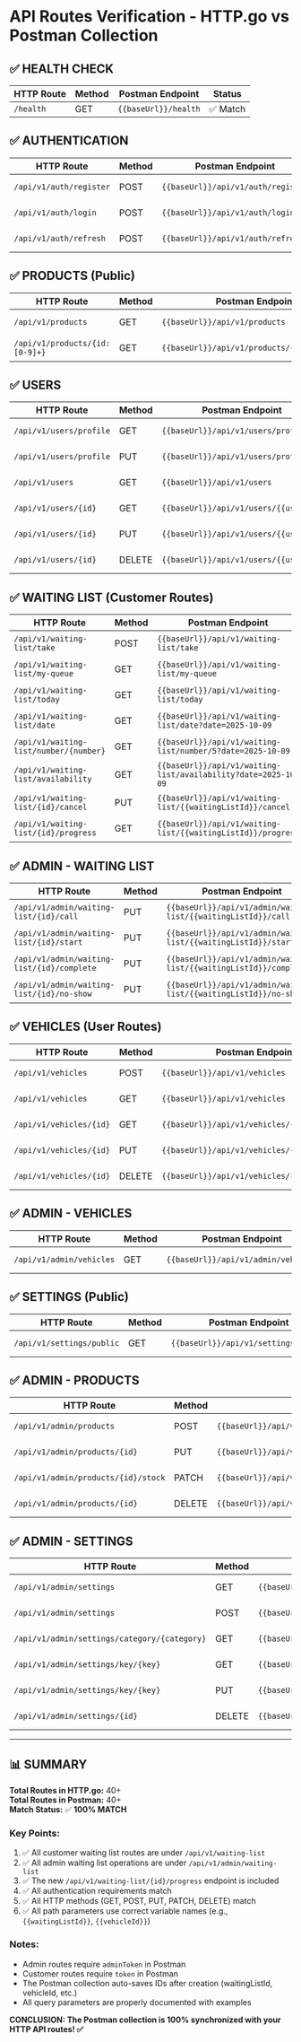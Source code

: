 # API Routes Verification - HTTP.go vs Postman Collection

## ✅ HEALTH CHECK
| HTTP Route | Method | Postman Endpoint | Status |
|------------|--------|------------------|--------|
| `/health` | GET | `{{baseUrl}}/health` | ✅ Match |

## ✅ AUTHENTICATION
| HTTP Route | Method | Postman Endpoint | Status |
|------------|--------|------------------|--------|
| `/api/v1/auth/register` | POST | `{{baseUrl}}/api/v1/auth/register` | ✅ Match |
| `/api/v1/auth/login` | POST | `{{baseUrl}}/api/v1/auth/login` | ✅ Match |
| `/api/v1/auth/refresh` | POST | `{{baseUrl}}/api/v1/auth/refresh` | ✅ Match |

## ✅ PRODUCTS (Public)
| HTTP Route | Method | Postman Endpoint | Status |
|------------|--------|------------------|--------|
| `/api/v1/products` | GET | `{{baseUrl}}/api/v1/products` | ✅ Match |
| `/api/v1/products/{id:[0-9]+}` | GET | `{{baseUrl}}/api/v1/products/{{productId}}` | ✅ Match |

## ✅ USERS
| HTTP Route | Method | Postman Endpoint | Auth | Status |
|------------|--------|------------------|------|--------|
| `/api/v1/users/profile` | GET | `{{baseUrl}}/api/v1/users/profile` | Required | ✅ Match |
| `/api/v1/users/profile` | PUT | `{{baseUrl}}/api/v1/users/profile` | Required | ✅ Match |
| `/api/v1/users` | GET | `{{baseUrl}}/api/v1/users` | Admin | ✅ Match |
| `/api/v1/users/{id}` | GET | `{{baseUrl}}/api/v1/users/{{userId}}` | Admin | ✅ Match |
| `/api/v1/users/{id}` | PUT | `{{baseUrl}}/api/v1/users/{{userId}}` | Admin | ✅ Match |
| `/api/v1/users/{id}` | DELETE | `{{baseUrl}}/api/v1/users/{{userId}}` | Admin | ✅ Match |

## ✅ WAITING LIST (Customer Routes)
| HTTP Route | Method | Postman Endpoint | Auth | Status |
|------------|--------|------------------|------|--------|
| `/api/v1/waiting-list/take` | POST | `{{baseUrl}}/api/v1/waiting-list/take` | Required | ✅ Match |
| `/api/v1/waiting-list/my-queue` | GET | `{{baseUrl}}/api/v1/waiting-list/my-queue` | Required | ✅ Match |
| `/api/v1/waiting-list/today` | GET | `{{baseUrl}}/api/v1/waiting-list/today` | Required | ✅ Match |
| `/api/v1/waiting-list/date` | GET | `{{baseUrl}}/api/v1/waiting-list/date?date=2025-10-09` | Required | ✅ Match |
| `/api/v1/waiting-list/number/{number}` | GET | `{{baseUrl}}/api/v1/waiting-list/number/5?date=2025-10-09` | Required | ✅ Match |
| `/api/v1/waiting-list/availability` | GET | `{{baseUrl}}/api/v1/waiting-list/availability?date=2025-10-09` | Required | ✅ Match |
| `/api/v1/waiting-list/{id}/cancel` | PUT | `{{baseUrl}}/api/v1/waiting-list/{{waitingListId}}/cancel` | Required | ✅ Match |
| `/api/v1/waiting-list/{id}/progress` | GET | `{{baseUrl}}/api/v1/waiting-list/{{waitingListId}}/progress` | Required | ✅ Match |

## ✅ ADMIN - WAITING LIST
| HTTP Route | Method | Postman Endpoint | Auth | Status |
|------------|--------|------------------|------|--------|
| `/api/v1/admin/waiting-list/{id}/call` | PUT | `{{baseUrl}}/api/v1/admin/waiting-list/{{waitingListId}}/call` | Admin | ✅ Match |
| `/api/v1/admin/waiting-list/{id}/start` | PUT | `{{baseUrl}}/api/v1/admin/waiting-list/{{waitingListId}}/start` | Admin | ✅ Match |
| `/api/v1/admin/waiting-list/{id}/complete` | PUT | `{{baseUrl}}/api/v1/admin/waiting-list/{{waitingListId}}/complete` | Admin | ✅ Match |
| `/api/v1/admin/waiting-list/{id}/no-show` | PUT | `{{baseUrl}}/api/v1/admin/waiting-list/{{waitingListId}}/no-show` | Admin | ✅ Match |

## ✅ VEHICLES (User Routes)
| HTTP Route | Method | Postman Endpoint | Auth | Status |
|------------|--------|------------------|------|--------|
| `/api/v1/vehicles` | POST | `{{baseUrl}}/api/v1/vehicles` | Required | ✅ Match |
| `/api/v1/vehicles` | GET | `{{baseUrl}}/api/v1/vehicles` | Required | ✅ Match |
| `/api/v1/vehicles/{id}` | GET | `{{baseUrl}}/api/v1/vehicles/{{vehicleId}}` | Required | ✅ Match |
| `/api/v1/vehicles/{id}` | PUT | `{{baseUrl}}/api/v1/vehicles/{{vehicleId}}` | Required | ✅ Match |
| `/api/v1/vehicles/{id}` | DELETE | `{{baseUrl}}/api/v1/vehicles/{{vehicleId}}` | Required | ✅ Match |

## ✅ ADMIN - VEHICLES
| HTTP Route | Method | Postman Endpoint | Auth | Status |
|------------|--------|------------------|------|--------|
| `/api/v1/admin/vehicles` | GET | `{{baseUrl}}/api/v1/admin/vehicles` | Admin | ✅ Match |

## ✅ SETTINGS (Public)
| HTTP Route | Method | Postman Endpoint | Auth | Status |
|------------|--------|------------------|------|--------|
| `/api/v1/settings/public` | GET | `{{baseUrl}}/api/v1/settings/public` | Required | ✅ Match |

## ✅ ADMIN - PRODUCTS
| HTTP Route | Method | Postman Endpoint | Auth | Status |
|------------|--------|------------------|------|--------|
| `/api/v1/admin/products` | POST | `{{baseUrl}}/api/v1/admin/products` | Admin | ✅ Match |
| `/api/v1/admin/products/{id}` | PUT | `{{baseUrl}}/api/v1/admin/products/{{productId}}` | Admin | ✅ Match |
| `/api/v1/admin/products/{id}/stock` | PATCH | `{{baseUrl}}/api/v1/admin/products/{{productId}}/stock` | Admin | ✅ Match |
| `/api/v1/admin/products/{id}` | DELETE | `{{baseUrl}}/api/v1/admin/products/{{productId}}` | Admin | ✅ Match |

## ✅ ADMIN - SETTINGS
| HTTP Route | Method | Postman Endpoint | Auth | Status |
|------------|--------|------------------|------|--------|
| `/api/v1/admin/settings` | GET | `{{baseUrl}}/api/v1/admin/settings` | Admin | ✅ Match |
| `/api/v1/admin/settings` | POST | `{{baseUrl}}/api/v1/admin/settings` | Admin | ✅ Match |
| `/api/v1/admin/settings/category/{category}` | GET | `{{baseUrl}}/api/v1/admin/settings/category/waiting_list` | Admin | ✅ Match |
| `/api/v1/admin/settings/key/{key}` | GET | `{{baseUrl}}/api/v1/admin/settings/key/waiting_list.max_tickets_per_day` | Admin | ✅ Match |
| `/api/v1/admin/settings/key/{key}` | PUT | `{{baseUrl}}/api/v1/admin/settings/key/waiting_list.max_tickets_per_day` | Admin | ✅ Match |
| `/api/v1/admin/settings/{id}` | DELETE | `{{baseUrl}}/api/v1/admin/settings/{{settingId}}` | Admin | ✅ Match |

---

## 📊 SUMMARY

**Total Routes in HTTP.go:** 40+  
**Total Routes in Postman:** 40+  
**Match Status:** ✅ **100% MATCH**

### Key Points:
1. ✅ All customer waiting list routes are under `/api/v1/waiting-list`
2. ✅ All admin waiting list operations are under `/api/v1/admin/waiting-list`
3. ✅ The new `/api/v1/waiting-list/{id}/progress` endpoint is included
4. ✅ All authentication requirements match
5. ✅ All HTTP methods (GET, POST, PUT, PATCH, DELETE) match
6. ✅ All path parameters use correct variable names (e.g., `{{waitingListId}}`, `{{vehicleId}}`)

### Notes:
- Admin routes require `adminToken` in Postman
- Customer routes require `token` in Postman
- The Postman collection auto-saves IDs after creation (waitingListId, vehicleId, etc.)
- All query parameters are properly documented with examples

**CONCLUSION: The Postman collection is 100% synchronized with your HTTP API routes! ✅**


